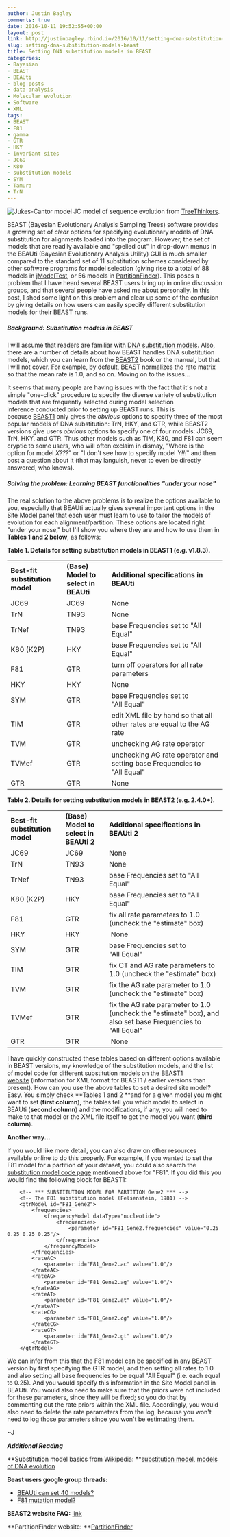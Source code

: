 ```yaml
---
author: Justin Bagley
comments: true
date: 2016-10-11 19:52:55+00:00
layout: post
link: http://justinbagley.rbind.io/2016/10/11/setting-dna-substitution-models-beast/
slug: setting-dna-substitution-models-beast
title: Setting DNA substitution models in BEAST
categories:
- Bayesian
- BEAST
- BEAUti
- blog posts
- data analysis
- Molecular evolution
- Software
- XML
tags:
- BEAST
- F81
- gamma
- GTR
- HKY
- invariant sites
- JC69
- K80
- substitution models
- SYM
- Tamura
- TrN
---
```


![Jukes-Cantor model](/images/jc-revised.png)
JC model of sequence evolution from [TreeThinkers](http://treethinkers.org/jukes-cantor-model-of-dna-substitution/).


BEAST (Bayesian Evolutionary Analysis Sampling Trees) software provides a growing set of _clear_ options for specifying evolutionary models of DNA substitution for alignments loaded into the program. However, the set of models that are readily available and "spelled out" in drop-down menus in the BEAUti (Bayesian Evolutionary Analysis Utility) GUI is much smaller compared to the standard set of 11 substitution schemes considered by other software programs for model selection (giving rise to a total of 88 models in [jModelTest](https://github.com/ddarriba/jmodeltest2), or 56 models in [PartitionFinder](http://www.robertlanfear.com/partitionfinder/)). This poses a problem that I have heard several BEAST users bring up in online discussion groups, and that several people have asked me about personally. In this post, I shed some light on this problem and clear up some of the confusion by giving details on how users can easily specify different substitution models for their BEAST runs. 



##### Background: Substitution models in BEAST

I will assume that readers are familiar with [DNA substitution models](https://en.wikipedia.org/wiki/Models_of_DNA_evolution). Also, there are a number of details about how BEAST handles DNA substitution models, which you can learn from the [BEAST2](http://beast2.org) book or the manual, but that I will not cover. For example, by default, BEAST normalizes the rate matrix so that the mean rate is 1.0, and so on. Moving on to the issues...

It seems that many people are having issues with the fact that it's not a simple "one-click" procedure to specify the diverse variety of substitution models that are frequently selected during model selection inference conducted prior to setting up BEAST runs. This is because [BEAST1](http://beast.bio.ed.ac.uk) only gives the _obvious_ options to specify three of the most popular models of DNA substitution: TrN, HKY, and GTR, while BEAST2 versions give users _obvious_ options to specify one of four models: JC69, TrN, HKY, and GTR. Thus other models such as TIM, K80, and F81 can seem cryptic to some users, who will often exclaim in dismay, "Where is the option for model _X???_" or "I don't see how to specify model _Y!!!_" and then post a question about it (that may languish, never to even be directly answered, who knows).


##### **Solving the problem: Learning BEAST functionalities "under your nose"**

The real solution to the above problems is to realize the options available to you, especially that BEAUti actually gives several important options in the Site Model panel that each user must learn to use to tailor the models of evolution for each alignment/partition. These options are located right "under your nose," but I'll show you where they are and how to use them in **Tables 1 and 2 below**, as follows:



**Table 1. Details for setting substitution models in BEAST1 (e.g. v1.8.3).**


<table >
<tbody >
<tr >
	<td ><strong>Best-fit substitution model</strong>
</td>
	<td ><strong>(Base) Model to select in BEAUti</strong>
</td>
	<td ><strong>Additional specifications in BEAUti</strong>
</td>
</tr>
<tr >
<td >JC69
</td>
<td >JC69
</td>
<td >None 
</td>
</tr>
<tr >
<td >TrN
</td>
<td >TN93
</td>
<td >None 
</td>
</tr>
<tr >
<td >TrNef
</td>
<td >TN93
</td>
<td >base Frequencies set to "All Equal"
</td>
</tr>
<tr >
<td >K80 (K2P)
</td>
<td >HKY
</td>
<td >base Frequencies set to "All Equal"
</td>
</tr>
<tr >
<td >F81
</td>
<td >GTR
</td>
<td >turn off operators for all rate parameters
</td>
</tr>
<tr >
<td >HKY
</td>
<td >HKY
</td>
<td >None
</td>
</tr>
<tr >
<td >SYM
</td>
<td >GTR
</td>
<td >base Frequencies set to "All Equal"
</td>
</tr>
<tr >
<td >TIM
</td>
<td >GTR
</td>
<td >edit XML file by hand so that all other rates are equal to the AG rate
</td>
</tr>
<tr >
<td >TVM
</td>
<td >GTR
</td>
<td >unchecking AG rate operator
</td>
</tr>
<tr >
<td >TVMef
</td>
<td >GTR
</td>
<td >unchecking AG rate operator and setting base Frequencies to "All Equal"
</td>
</tr>
<tr >
<td >GTR
</td>
<td >GTR
</td>
<td >None
</td>
</tr>
</tbody>
</table>


**Table 2. Details for setting substitution models in BEAST2 (e.g. 2.4.0+).**


<table >
<tbody >
<tr >
	<td ><strong>Best-fit substitution model</strong>
</td>
	<td ><strong>(Base) Model to select in BEAUti 2</strong>
</td>
	<td ><strong>Additional specifications in BEAUti 2</strong>
</td>
</tr>
<tr >
<td >JC69
</td>
<td >JC69
</td>
<td >None 
</td>
</tr>
<tr >
<td >TrN
</td>
<td >TN93
</td>
<td >None
</td>
</tr>
<tr >
<td >TrNef
</td>
<td >TN93
</td>
<td >base Frequencies set to "All Equal"
</td>
</tr>
<tr >
<td >K80 (K2P)
</td>
<td >HKY
</td>
<td >base Frequencies set to "All Equal"
</td>
</tr>
<tr >
<td >F81
</td>
<td >GTR
</td>
<td >fix all rate parameters to 1.0 (uncheck the "estimate" box)
</td>
</tr>
<tr >
<td >HKY
</td>
<td >HKY
</td>
<td > None
</td>
</tr>
<tr >
<td >SYM
</td>
<td >GTR
</td>
<td >base Frequencies set to "All Equal"
</td>
</tr>
<tr >
<td >TIM
</td>
<td >GTR
</td>
<td >fix CT and AG rate parameters to 1.0 (uncheck the "estimate" box)
</td>
</tr>
<tr >
<td >TVM
</td>
<td >GTR
</td>
<td >fix the AG rate parameter to 1.0 (uncheck the "estimate" box)
</td>
</tr>
<tr >
<td >TVMef
</td>
<td >GTR
</td>
<td >fix the AG rate parameter to 1.0 (uncheck the "estimate" box), and also set base Frequencies to "All Equal"
</td>
</tr>
<tr >
<td >GTR
</td>
<td >GTR
</td>
<td > None
</td>
</tr>
</tbody>
</table>


I have quickly constructed these tables based on different options available in BEAST versions, my knowledge of the substitution models, and the list of model code for different substitution models on the [BEAST1 website](http://beast.bio.ed.ac.uk/Substitution-model-code) (information for XML format for BEAST1 / earlier versions than present). How can you use the above tables to set a desired site model? Easy. You simply check **Tables 1 and 2 **and for a given model you might want to set (**first column**), the tables tell you which model to select in BEAUti (**second column**) and the modifications, if any, you will need to make to that model or the XML file itself to get the model you want (**third column**). 


**Another way...**

If you would like more detail, you can also draw on other resources available online to do this properly. For example, if you wanted to set the F81 model for a partition of your dataset, you could also search the [substitution model code page](http://beast.bio.ed.ac.uk/Substitution-model-code) mentioned above for "F81". If you did this you would find the following block for BEAST1:
    
```
    <!-- *** SUBSTITUTION MODEL FOR PARTITION Gene2 *** -->
    <!-- The F81 substitution model (Felsenstein, 1981) -->
    <gtrModel id="F81_Gene2">
    	<frequencies>
    		<frequencyModel dataType="nucleotide">
    			<frequencies>
    				<parameter id="F81_Gene2.frequencies" value="0.25 0.25 0.25 0.25"/>
    			</frequencies>
    		</frequencyModel>
    	</frequencies>
    	<rateAC>
    		<parameter id="F81_Gene2.ac" value="1.0"/>
    	</rateAC>
    	<rateAG>
    		<parameter id="F81_Gene2.ag" value="1.0"/>
    	</rateAG>
    	<rateAT>
    		<parameter id="F81_Gene2.at" value="1.0"/>
    	</rateAT>
    	<rateCG>
    		<parameter id="F81_Gene2.cg" value="1.0"/>
    	</rateCG>
    	<rateGT>
    		<parameter id="F81_Gene2.gt" value="1.0"/>
    	</rateGT>
    </gtrModel>
```


We can infer from this that the F81 model can be specified in any BEAST version by first specifying the GTR model, and then setting all rates to 1.0 and also setting all base frequencies to be equal "All Equal" (i.e. each equal to 0.25). And you would specify this information in the Site Model panel in BEAUti. You would also need to make sure that the priors were not included for these parameters, since they will be fixed; so you do that by commenting out the rate priors within the XML file. Accordingly, you would also need to delete the rate parameters from the log, because you won't need to log those parameters since you won't be estimating them.

~J


_**Additional Reading**_

**Substitution model basics from Wikipedia: **[substitution model](https://en.wikipedia.org/wiki/Substitution_model), [models of DNA evolution](https://en.wikipedia.org/wiki/Models_of_DNA_evolution)  


**Beast users google group threads:**
	
  * [BEAUti can set 40 models?](https://groups.google.com/forum/#!topic/beast-users/_zCoCTSkWRs)
  * [F81 mutation model?](https://groups.google.com/forum/#!topic/beast-users/FqmhFT0UOnU)


**BEAST2 website FAQ:** [link](http://www.beast2.org/wiki/index.php/FAQ#How_to_make_use_of_other_substitution_models_not_given_in_Beauti.3F_Specifically.2C_Jukes-Cantor_model.3F)


**PartitionFinder website: **[PartitionFinder](http://www.robertlanfear.com/partitionfinder/)
